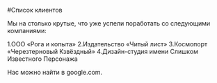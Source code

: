 #Список клиентов

Мы на столько крутые, что уже успели поработать со следующими компаниями:

 1.ООО «Рога и копыта»
 2.Издательство «Читый лист»
 3.Космопорт «Черезтерновый Кзвёздный»
 4.Дизайн-студия имени Слишком Известного Персонажа

Нас можно найти в google.com.